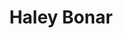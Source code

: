 ---
title: "Haley Bonar"
summary: "Singer/songwriter from Minnesota. In March 2017 Haley Bonar announced she was changing her legal name to Haley McCallum and her performing name to HALEY."
image: "haley-bonar.jpg"
apple_music_artist_url: "https://music.apple.com/gb/artist/haley-bonar/86551523"
---